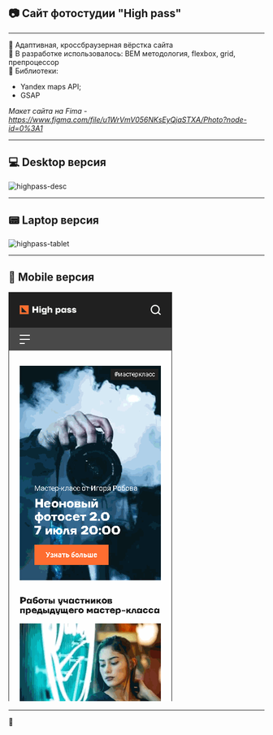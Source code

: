 ## :camera: Сайт фотостудии "High pass"
---

:small_orange_diamond: Адаптивная, кроссбраузерная вёрстка сайта    
:small_orange_diamond: В разработке использовалось: BEM методология, flexbox, grid, препроцессор  
:small_orange_diamond: Библиотеки:
  - Yandex maps API;
  - GSAP

_Макет сайта на Fima - https://www.figma.com/file/u1WrVmV056NKsEyQjaSTXA/Photo?node-id=0%3A1_

---

## :computer: Desktop версия
![highpass-desc](https://github.com/horonzhin/high_pass/blob/master/img/highpass-desc.gif)

---

## :pager: Laptop версия
![highpass-tablet](https://github.com/horonzhin/high_pass/blob/master/img/highpass-tablet.gif)

---

## :iphone: Mobile версия
![highpass-mobile](https://github.com/horonzhin/high_pass/blob/master/img/highpass-mobile.gif)   

---

:beers:
